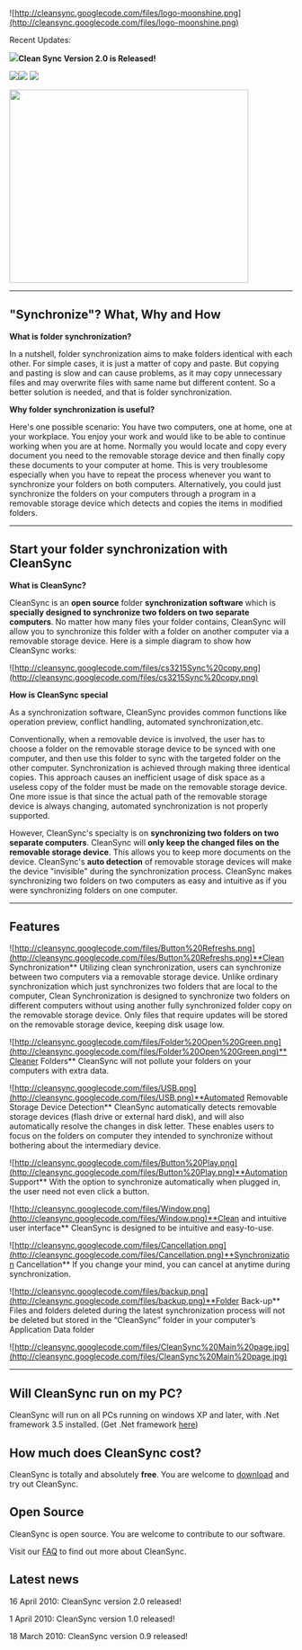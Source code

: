![http://cleansync.googlecode.com/files/logo-moonshine.png](http://cleansync.googlecode.com/files/logo-moonshine.png)



Recent Updates:

[![](http://cleansync.googlecode.com/files/download2.0.png)](http://cleansync.googlecode.com/files/CleanSync%20V2.0.zip)**Clean Sync Version 2.0 is Released!**


[![](http://cleansync.googlecode.com/files/UserGuideSmalllnew.png)](http://cleansync.googlecode.com/files/CleanSync%20V2.0%20User%27s%20Guide.pdf)[![](http://cleansync.googlecode.com/files/DeveloperGuide.png)](http://cleansync.googlecode.com/files/CleanSync%20V2.0%20Developer%27s%20Guide.pdf)
[![](http://cleansync.googlecode.com/files/source.png)](http://cleansync.googlecode.com/files/CleanSync%20V2.0%20SourceCode.zip)

<a href='http://www.youtube.com/watch?feature=player_embedded&v=q41fniSIBsE' target='_blank'><img src='http://img.youtube.com/vi/q41fniSIBsE/0.jpg' width='425' height=344 /></a>



---


## "Synchronize"? What, Why and How ##

**What is folder synchronization?**

In a nutshell, folder synchronization aims to make folders identical with each other. For simple cases, it is just a matter of copy and paste. But copying and pasting is slow and can cause problems, as it may copy unnecessary files and may overwrite files with same name but different content. So a better solution is needed, and that is folder synchronization.



**Why folder synchronization is useful?**

Here's one possible scenario: You have two computers, one at home, one at your workplace. You enjoy your work and would like to be able to continue working when you are at home. Normally you would locate and copy every document you need to the removable storage device and then finally copy these documents to your computer at home. This is very troublesome especially when you have to repeat the process whenever you want to synchronize your folders on both computers.
Alternatively, you could just synchronize the folders on your computers through a program in a removable storage device which detects and copies the items in modified folders.


---


## Start your folder synchronization with CleanSync ##
**What is CleanSync?**

CleanSync is an **open source** folder **synchronization software** which is **specially designed to synchronize two folders on two separate computers**. No matter how many files your folder contains, CleanSync will allow you to synchronize this folder with a folder on another computer via a removable storage device. Here is a simple diagram to show how CleanSync works:

![http://cleansync.googlecode.com/files/cs3215Sync%20copy.png](http://cleansync.googlecode.com/files/cs3215Sync%20copy.png)

**How is CleanSync special**

As a synchronization software, CleanSync provides common functions like operation preview, conflict handling, automated synchronization,etc.

Conventionally, when a removable device is involved, the user has to choose a folder on the removable storage device to be synced with one computer, and then use this folder to sync with the targeted folder on the other computer. Synchronization is achieved through making three identical copies. This approach causes an inefficient usage of disk space as a useless copy of the folder must be made on the removable storage device. One more issue is that since the actual path of the removable storage device is always changing, automated synchronization is not properly supported.

However, CleanSync's specialty is on **synchronizing two folders on two separate computers**. CleanSync will **only keep the changed files on the removable storage device**. This allows you to keep more documents on the device. CleanSync's **auto detection** of removable storage devices will make the device "invisible" during the synchronization process. CleanSync makes synchronizing two folders on two computers as easy and intuitive as if you were synchronizing folders on one computer.


---


## Features ##
![http://cleansync.googlecode.com/files/Button%20Refreshs.png](http://cleansync.googlecode.com/files/Button%20Refreshs.png)**Clean Synchronization** Utilizing clean synchronization, users can synchronize between two computers via a removable storage device. Unlike ordinary synchronization which just synchronizes two folders that are local to the computer, Clean Synchronization is designed to synchronize two folders on different computers without using another fully synchronized folder copy on the removable storage device. Only files that require updates will be stored on the removable storage device, keeping disk usage low.

![http://cleansync.googlecode.com/files/Folder%20Open%20Green.png](http://cleansync.googlecode.com/files/Folder%20Open%20Green.png)**Cleaner Folders**
CleanSync will not pollute your folders on your computers with extra data.

![http://cleansync.googlecode.com/files/USB.png](http://cleansync.googlecode.com/files/USB.png)**Automated Removable Storage Device Detection** CleanSync automatically detects removable storage devices (flash drive or external hard disk), and will also automatically resolve the changes in disk letter. These enables users to focus on the folders on computer they intended to synchronize without bothering about the intermediary device.

![http://cleansync.googlecode.com/files/Button%20Play.png](http://cleansync.googlecode.com/files/Button%20Play.png)**Automation Support**
With the option to synchronize automatically when plugged in, the user need not even click a button.

![http://cleansync.googlecode.com/files/Window.png](http://cleansync.googlecode.com/files/Window.png)**Clean and intuitive user interface**
CleanSync is designed to be intuitive and easy-to-use.

![http://cleansync.googlecode.com/files/Cancellation.png](http://cleansync.googlecode.com/files/Cancellation.png)**Synchronization Cancellation**
If you change your mind, you can cancel at anytime during synchronization.


![http://cleansync.googlecode.com/files/backup.png](http://cleansync.googlecode.com/files/backup.png)**Folder Back-up**
Files and folders deleted during the latest synchronization process will not be deleted but stored in the “CleanSync” folder in your computer’s Application Data folder


![http://cleansync.googlecode.com/files/CleanSync%20Main%20page.jpg](http://cleansync.googlecode.com/files/CleanSync%20Main%20page.jpg)


---



## Will CleanSync run on my PC? ##
CleanSync will run on all PCs running on windows XP and later, with .Net framework 3.5 installed. (Get .Net framework [here](http://www.microsoft.com/downloads/details.aspx?FamilyId=333325FD-AE52-4E35-B531-508D977D32A6&displaylang=en))

## How much does CleanSync cost? ##
CleanSync is totally and absolutely **free**. You are welcome to [download](http://cleansync.googlecode.com/files/CleanSync%20V1.0.zip) and try out CleanSync.

## Open Source ##
CleanSync is open source. You are welcome to contribute to our software.

Visit our [FAQ](http://code.google.com/p/cleansync/wiki/FAQ) to find out more about
CleanSync.

## Latest news ##
16 April 2010: CleanSync version 2.0 released!

1 April 2010: CleanSync version 1.0 released!

18 March 2010: CleanSync version 0.9 released!